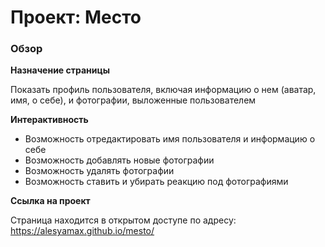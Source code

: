 # Проект: Место

### Обзор

**Назначение страницы**

Показать профиль пользователя, включая информацию о нем (аватар, имя, о себе), и фотографии, выложенные пользователем

**Интерактивность**

* Возможность отредактировать имя пользователя и информацию о себе
* Возможность добавлять новые фотографии 
* Возможность удалять фотографии
* Возможность ставить и убирать реакцию под фотографиями

**Ссылка на проект**

Страница находится в открытом доступе по адресу: https://alesyamax.github.io/mesto/
